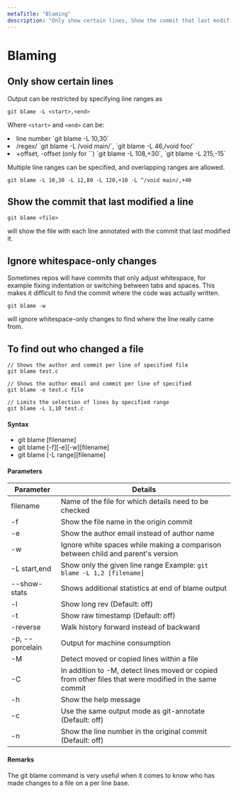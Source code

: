 ```yaml
---
metaTitle: "Blaming"
description: "Only show certain lines, Show the commit that last modified a line, Ignore whitespace-only changes, To find out who changed a file"
---
```


# Blaming

## Only show certain lines

Output can be restricted by specifying line ranges as

`git blame -L <start>,<end>`

Where `<start>` and `<end>` can be:

<li>
line number
`git blame -L 10,30`
</li>
<li>
/regex/
`git blame -L /void main/`, `git blame -L 46,/void foo/`
</li>
<li>
+offset, -offset (only for `<end>`)
`git blame -L 108,+30`, `git blame -L 215,-15`
</li>

Multiple line ranges can be specified, and overlapping ranges are allowed.

`git blame -L 10,30 -L 12,80 -L 120,+10 -L ^/void main/,+40`

## Show the commit that last modified a line

`git blame <file>`

will show the file with each line annotated with the commit that last modified it.

## Ignore whitespace-only changes

Sometimes repos will have commits that only adjust whitespace, for example fixing indentation or switching between tabs and spaces. This makes it difficult to find the commit where the code was actually written.

`git blame -w`

will ignore whitespace-only changes to find where the line really came from.

## To find out who changed a file

```git
// Shows the author and commit per line of specified file
git blame test.c

// Shows the author email and commit per line of specified
git blame -e test.c file

// Limits the selection of lines by specified range
git blame -L 1,10 test.c

```

#### Syntax

- git blame [filename]
- git blame [-f][-e][-w][filename]
- git blame [-L range][filename]

#### Parameters

| Parameter       | Details                                                                                                |
| --------------- | ------------------------------------------------------------------------------------------------------ |
| filename        | Name of the file for which details need to be checked                                                  |
| -f              | Show the file name in the origin commit                                                                |
| -e              | Show the author email instead of author name                                                           |
| -w              | Ignore white spaces while making a comparison between child and parent's version                       |
| -L start,end    | Show only the given line range Example: `git blame -L 1,2 [filename]`                                  |
| --show-stats    | Shows additional statistics at end of blame output                                                     |
| -l              | Show long rev (Default: off)                                                                           |
| -t              | Show raw timestamp (Default: off)                                                                      |
| -reverse        | Walk history forward instead of backward                                                               |
| -p, --porcelain | Output for machine consumption                                                                         |
| -M              | Detect moved or copied lines within a file                                                             |
| -C              | In addition to -M, detect lines moved or copied from other files that were modified in the same commit |
| -h              | Show the help message                                                                                  |
| -c              | Use the same output mode as git-annotate (Default: off)                                                |
| -n              | Show the line number in the original commit (Default: off)                                             |

#### Remarks

The git blame command is very useful when it comes to know who has made changes to a file on a per line base.
